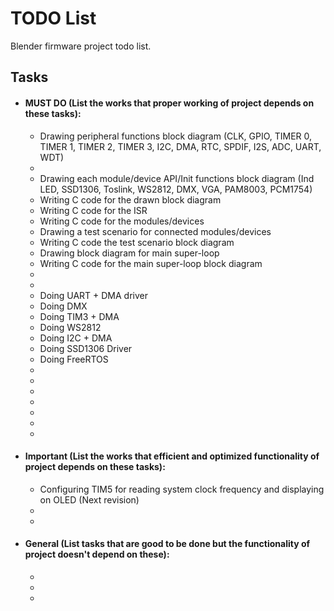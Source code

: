 # TODO List

Blender firmware project todo list.

## Tasks

- #### MUST DO (List the works that proper working of project depends on these tasks):
    - Drawing peripheral functions block diagram (CLK, GPIO, TIMER 0, TIMER 1, TIMER 2, TIMER 3, I2C, DMA, RTC, SPDIF, I2S, ADC, UART, WDT)
    - 
    - Drawing each module/device API/Init functions block diagram (Ind LED, SSD1306, Toslink, WS2812, DMX, VGA, PAM8003, PCM1754)
    - Writing C code for the drawn block diagram
    - Writing C code for the ISR
    - Writing C code for the modules/devices
    - Drawing a test scenario for connected modules/devices
    - Writing C code the test scenario block diagram
    - Drawing block diagram for main super-loop
    - Writing C code for the main super-loop block diagram
    - 
    - 
    - Doing UART + DMA driver
    - Doing DMX
    - Doing TIM3 + DMA
    - Doing WS2812
    - Doing I2C + DMA
    - Doing SSD1306 Driver
    - Doing FreeRTOS
    - 
    - 
    - 
    - 
    - 
    -
    - 
- #### Important (List the works that efficient and optimized functionality of project depends on these tasks):
    - Configuring TIM5 for reading system clock frequency and displaying on OLED (Next revision)
    -
    - 
- #### General (List tasks that are good to be done but the functionality of project doesn't depend on these):
    - 
    -
    -
